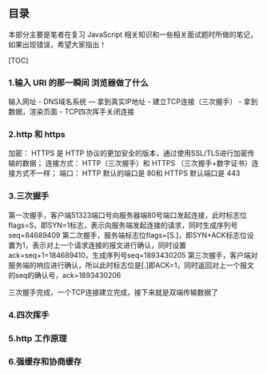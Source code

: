 ## 目录

本部分主要是笔者在复习 JavaScript 相关知识和一些相关面试题时所做的笔记，如果出现错误，希望大家指出！

[TOC]



### 1.输入 URl 的那一瞬间 浏览器做了什么
输入网址 - DNS域名系统 — 拿到真实IP地址 - 建立TCP连接（三次握手） - 拿到数据，渲染页面 - TCP四次挥手关闭连接

### 2.http 和 https

加密： HTTPS 是 HTTP 协议的更加安全的版本，通过使用SSL/TLS进行加密传输的数据；
连接方式： HTTP（三次握手）和 HTTPS （三次握手+数字证书）连接方式不一样；
端口： HTTP 默认的端口是 80和 HTTPS 默认端口是 443


### 3.三次握手
第一次握手，客户端51323端口号向服务器端80号端口发起连接，此时标志位flags=S，即SYN=1标志，表示向服务端发起连接的请求，同时生成序列号seq=84689409
第二次握手，服务端标志位flags=[S.]，即SYN+ACK标志位设置为1，表示对上一个请求连接的报文进行确认，同时设置ack=seq+1=184689410，生成序列号seq=1893430205
第三次握手，客户端对服务端的响应进行确认，所以此时标志位是[.]即ACK=1，同时返回对上一个报文的seq的确认号，ack=1893430206

三次握手完成，一个TCP连接建立完成，接下来就是双端传输数据了

### 4.四次挥手

### 5.http 工作原理

### 6.强缓存和协商缓存